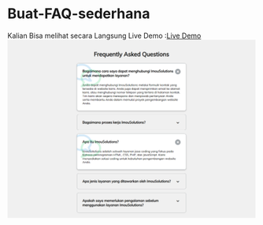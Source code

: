 # Buat-FAQ-sederhana
Kalian Bisa melihat secara Langsung Live Demo :<a href="https://ahmadbadri25.github.io/Buat-FAQ-sederhana/">Live Demo</a>
<img src="https://github.com/ahmadbadri25/dokumentasi/blob/7d3a9bcf4994537007543abd5cceb8b8de9f497f/FAQ.png" alt="" />

